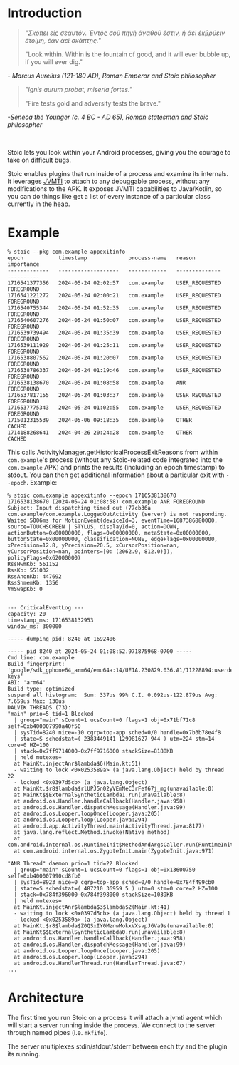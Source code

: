 # Introduction

> *"Σκόπει εἰς σεαυτόν. Ἐντὸς σοῦ πηγὴ ἀγαθοῦ ἐστιν, ἡ ἀεὶ ἐκβρύειν ἑτοίμη, ἐὰν ἀεὶ σκάπτῃς."*
>
> "Look within. Within is the fountain of good, and it will ever bubble up, if you will ever dig."

*- Marcus Aurelius (121-180 AD), Roman Emperor and Stoic philosopher*

> *"Ignis aurum probat, miseria fortes."*
>
> "Fire tests gold and adversity tests the brave."

*-Seneca the Younger (c. 4 BC - AD 65), Roman statesman and Stoic philosopher*

<br>

Stoic lets you look within your Android processes, giving you the courage to
take on difficult bugs.

Stoic enables plugins that run inside of a process and examine its
internals. It leverages
[JVMTI](https://en.wikipedia.org/wiki/Java_Virtual_Machine_Tools_Interface)
to attach to any debuggable process, without any modifications to the APK. It
exposes JVMTI capabilities to Java/Kotlin, so you can do things like get a list
of every instance of a particular class currently in the heap.

# Example
```
% stoic --pkg com.example appexitinfo
epoch           timestamp             process-name   reason           importance
-------------   -------------------   ------------   --------------   ----------
1716541377356   2024-05-24 02:02:57   com.example    USER_REQUESTED   FOREGROUND
1716541221272   2024-05-24 02:00:21   com.example    USER_REQUESTED   FOREGROUND
1716540755344   2024-05-24 01:52:35   com.example    USER_REQUESTED   FOREGROUND
1716540607276   2024-05-24 01:50:07   com.example    USER_REQUESTED   FOREGROUND
1716539739494   2024-05-24 01:35:39   com.example    USER_REQUESTED   FOREGROUND
1716539111929   2024-05-24 01:25:11   com.example    USER_REQUESTED   FOREGROUND
1716538807562   2024-05-24 01:20:07   com.example    USER_REQUESTED   FOREGROUND
1716538786337   2024-05-24 01:19:46   com.example    USER_REQUESTED   FOREGROUND
1716538138670   2024-05-24 01:08:58   com.example    ANR              FOREGROUND
1716537817155   2024-05-24 01:03:37   com.example    USER_REQUESTED   FOREGROUND
1716537775343   2024-05-24 01:02:55   com.example    USER_REQUESTED   FOREGROUND
1715012315539   2024-05-06 09:18:35   com.example    OTHER            CACHED
1714188268641   2024-04-26 20:24:28   com.example    OTHER            CACHED
```
This calls ActivityManager.getHistoricalProcessExitReasons from within
`com.example`'s process (without any Stoic-related code integrated into the
`com.example` APK) and prints the results (including an epoch timestamp) to
stdout. You can then get additional information about a particular exit with
`--epoch`. Example:
```
% stoic com.example appexitinfo --epoch 1716538138670
1716538138670 (2024-05-24 01:08:58) com.example ANR FOREGROUND
Subject: Input dispatching timed out (77cb36a com.example/com.example.LoggedOutActivity (server) is not responding. Waited 5006ms for MotionEvent(deviceId=3, eventTime=1687386880000, source=TOUCHSCREEN | STYLUS, displayId=0, action=DOWN, actionButton=0x00000000, flags=0x00000000, metaState=0x00000000, buttonState=0x00000000, classification=NONE, edgeFlags=0x00000000, xPrecision=12.8, yPrecision=20.5, xCursorPosition=nan, yCursorPosition=nan, pointers=[0: (2062.9, 812.0)]), policyFlags=0x62000000)
RssHwmKb: 561152
RssKb: 551032
RssAnonKb: 447692
RssShmemKb: 1356
VmSwapKb: 0


--- CriticalEventLog ---
capacity: 20
timestamp_ms: 1716538132953
window_ms: 300000

----- dumping pid: 8240 at 1692406

----- pid 8240 at 2024-05-24 01:08:52.971875968-0700 -----
Cmd line: com.example
Build fingerprint: 'google/sdk_gphone64_arm64/emu64a:14/UE1A.230829.036.A1/11228894:userdebug/dev-keys'
ABI: 'arm64'
Build type: optimized
suspend all histogram:	Sum: 337us 99% C.I. 0.092us-122.879us Avg: 7.659us Max: 130us
DALVIK THREADS (73):
"main" prio=5 tid=1 Blocked
  | group="main" sCount=1 ucsCount=0 flags=1 obj=0x71bf71c8 self=0xb400007990a40f50
  | sysTid=8240 nice=-10 cgrp=top-app sched=0/0 handle=0x7b3b78e4f8
  | state=S schedstat=( 2383449141 129981627 944 ) utm=224 stm=14 core=0 HZ=100
  | stack=0x7ff9714000-0x7ff9716000 stackSize=8188KB
  | held mutexes=
  at MainKt.injectAnr$lambda$6(Main.kt:51)
  - waiting to lock <0x0253589a> (a java.lang.Object) held by thread 22
  - locked <0x0397d5cb> (a java.lang.Object)
  at MainKt.$r8$lambda$rlUPJ5n02yVEmNeC3rFef67j_mg(unavailable:0)
  at MainKt$$ExternalSyntheticLambda1.run(unavailable:8)
  at android.os.Handler.handleCallback(Handler.java:958)
  at android.os.Handler.dispatchMessage(Handler.java:99)
  at android.os.Looper.loopOnce(Looper.java:205)
  at android.os.Looper.loop(Looper.java:294)
  at android.app.ActivityThread.main(ActivityThread.java:8177)
  at java.lang.reflect.Method.invoke(Native method)
  at com.android.internal.os.RuntimeInit$MethodAndArgsCaller.run(RuntimeInit.java:552)
  at com.android.internal.os.ZygoteInit.main(ZygoteInit.java:971)

"ANR Thread" daemon prio=1 tid=22 Blocked
  | group="main" sCount=1 ucsCount=0 flags=1 obj=0x13600750 self=0xb400007990cd8fb0
  | sysTid=8923 nice=0 cgrp=top-app sched=0/0 handle=0x784f499cb0
  | state=S schedstat=( 487210 36959 5 ) utm=0 stm=0 core=2 HZ=100
  | stack=0x784f396000-0x784f398000 stackSize=1039KB
  | held mutexes=
  at MainKt.injectAnr$lambda$3$lambda$2(Main.kt:41)
  - waiting to lock <0x0397d5cb> (a java.lang.Object) held by thread 1
  - locked <0x0253589a> (a java.lang.Object)
  at MainKt.$r8$lambda$Z0QSxIY0MznwMokxVXsvpJGVa9s(unavailable:0)
  at MainKt$$ExternalSyntheticLambda0.run(unavailable:8)
  at android.os.Handler.handleCallback(Handler.java:958)
  at android.os.Handler.dispatchMessage(Handler.java:99)
  at android.os.Looper.loopOnce(Looper.java:205)
  at android.os.Looper.loop(Looper.java:294)
  at android.os.HandlerThread.run(HandlerThread.java:67)
...
```


# Architecture

The first time you run Stoic on a process it will attach a jvmti agent which
will start a server running inside the process. We connect to the server
through named pipes (i.e. `mkfifo`). 

The server multiplexes stdin/stdout/stderr between each tty and the plugin its
running.

